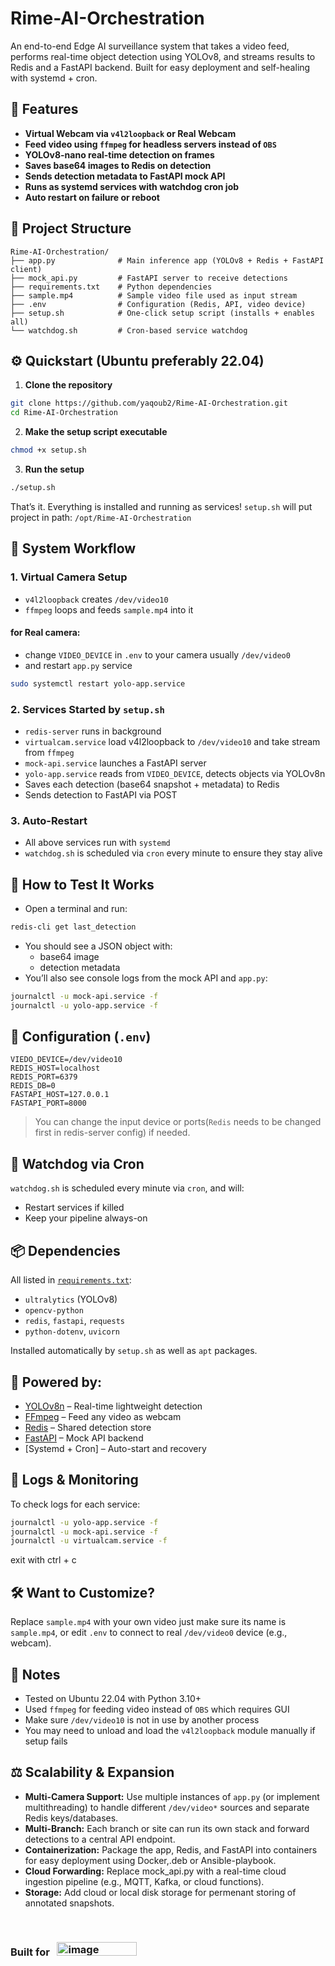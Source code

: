 # Rime-AI-Orchestration

An end-to-end Edge AI surveillance system that takes a video feed, performs real-time object detection using YOLOv8, and streams results to Redis and a FastAPI backend. Built for easy deployment and self-healing with systemd + cron.

## 🚀 Features

- **Virtual Webcam via `v4l2loopback` or Real Webcam**
- **Feed video using `ffmpeg` for headless servers instead of `OBS`**
- **YOLOv8-nano real-time detection on frames**
- **Saves base64 images to Redis on detection**
- **Sends detection metadata to FastAPI mock API**
- **Runs as systemd services with watchdog cron job**
- **Auto restart on failure or reboot**

## 🧱 Project Structure

```
Rime-AI-Orchestration/
├── app.py              # Main inference app (YOLOv8 + Redis + FastAPI client)
├── mock_api.py         # FastAPI server to receive detections
├── requirements.txt    # Python dependencies
├── sample.mp4          # Sample video file used as input stream
├── .env                # Configuration (Redis, API, video device)
├── setup.sh            # One-click setup script (installs + enables all)
└── watchdog.sh         # Cron-based service watchdog
```

## ⚙️ Quickstart (Ubuntu preferably 22.04)

1. **Clone the repository**

```bash
git clone https://github.com/yaqoub2/Rime-AI-Orchestration.git
cd Rime-AI-Orchestration
```

2. **Make the setup script executable**

```bash
chmod +x setup.sh
```

3. **Run the setup**

```bash
./setup.sh
```

That’s it. Everything is installed and running as services!
`setup.sh` will put project in path: `/opt/Rime-AI-Orchestration`

## 🔄 System Workflow

### 1. Virtual Camera Setup
- `v4l2loopback` creates `/dev/video10`
- `ffmpeg` loops and feeds `sample.mp4` into it
#### for Real camera: 
-  change `VIDEO_DEVICE` in `.env` to your camera usually `/dev/video0`
-  and restart `app.py` service
```bash
sudo systemctl restart yolo-app.service
```

### 2. Services Started by `setup.sh`
- `redis-server` runs in background
- `virtualcam.service` load v4l2loopback to `/dev/video10` and take stream from `ffmpeg`
- `mock-api.service` launches a FastAPI server
- `yolo-app.service` reads from `VIDEO_DEVICE`, detects objects via YOLOv8n
- Saves each detection (base64 snapshot + metadata) to Redis
- Sends detection to FastAPI via POST

### 3. Auto-Restart
- All above services run with `systemd`
- `watchdog.sh` is scheduled via `cron` every minute to ensure they stay alive

## 🧪 How to Test It Works

- Open a terminal and run:

```bash
redis-cli get last_detection
```

- You should see a JSON object with:
  - base64 image
  - detection metadata
- You’ll also see console logs from the mock API and `app.py`:

```bash
journalctl -u mock-api.service -f
journalctl -u yolo-app.service -f
```

## 🔧 Configuration (`.env`)

```env
VIEDO_DEVICE=/dev/video10
REDIS_HOST=localhost
REDIS_PORT=6379
REDIS_DB=0
FASTAPI_HOST=127.0.0.1
FASTAPI_PORT=8000
```

> You can change the input device or ports(`Redis` needs to be changed first in redis-server config) if needed.

## 🐞 Watchdog via Cron

`watchdog.sh` is scheduled every minute via `cron`, and will:
- Restart services if killed
- Keep your pipeline always-on

## 📦 Dependencies

All listed in [`requirements.txt`](./requirements.txt):

- `ultralytics` (YOLOv8)
- `opencv-python`
- `redis`, `fastapi`, `requests`
- `python-dotenv`, `uvicorn`

Installed automatically by `setup.sh` as well as `apt` packages.

## 📸 Powered by:

- [YOLOv8n](https://docs.ultralytics.com/) – Real-time lightweight detection
- [FFmpeg](https://ffmpeg.org/) – Feed any video as webcam
- [Redis](https://redis.io/) – Shared detection store
- [FastAPI](https://fastapi.tiangolo.com/) – Mock API backend
- [Systemd + Cron] – Auto-start and recovery

## 📁 Logs & Monitoring

To check logs for each service:

```bash
journalctl -u yolo-app.service -f
journalctl -u mock-api.service -f
journalctl -u virtualcam.service -f
```
 exit with ctrl + c

## 🛠️ Want to Customize?

Replace `sample.mp4` with your own video just make sure its name is `sample.mp4`, or edit `.env` to connect to real `/dev/video0` device (e.g., webcam).

## 📌 Notes

- Tested on Ubuntu 22.04 with Python 3.10+
- Used `ffmpeg` for feeding video instead of `OBS` which requires GUI
- Make sure `/dev/video10` is not in use by another process
- You may need to unload and load the `v4l2loopback` module manually if setup fails

## ⚖️ Scalability & Expansion 
- **Multi-Camera Support:** Use multiple instances of `app.py` (or implement multithreading) to handle different `/dev/video*` sources and separate Redis keys/databases.  
- **Multi-Branch:** Each branch or site can run its own stack and forward detections to a central API endpoint.  
- **Containerization:** Package the app, Redis, and FastAPI into containers for easy deployment using Docker,.deb or Ansible-playbook.  
- **Cloud Forwarding:** Replace mock_api.py with a real-time cloud ingestion pipeline (e.g., MQTT, Kafka, or cloud functions).  
- **Storage:** Add cloud or local disk storage for permenant storing of annotated snapshots.  
<br>
    
### **Built for**&nbsp;&nbsp;&nbsp;<img width="128" height="22" alt="image" src="https://github.com/user-attachments/assets/a6a4e585-9a87-4c6b-a0f2-de7e5ed3d050" />
